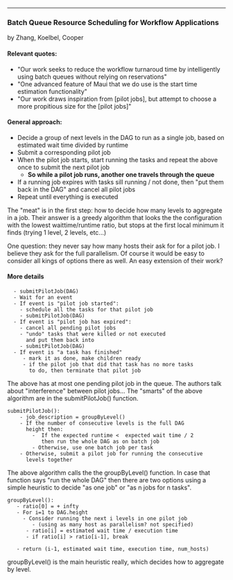 ---

### Batch Queue Resource Scheduling for Workflow Applications
by Zhang, Koelbel, Cooper

#### Relevant quotes:

  - "Our work seeks to reduce the workflow turnaroud time by
intelligently using batch queues without relying on reservations"
  - "One advanced feature of Maui that we do use is the start time estimation functionality"
  - "Our work draws inspiration from [pilot jobs], but attempt to choose a more propitious size for the [pilot jobs]"
    
#### General approach:

  - Decide a group of next levels in the DAG to run as a single job,  based on
	  estimated wait time divided by runtime
  - Submit a corresponding pilot job
  - When the pilot job starts, start running the tasks and 
	  repeat the above once to submit the next pilot job
     - <b>So while a pilot job runs, another one travels through the queue</b>
 - If a running job expires with tasks sill running / not done,
	  then "put them back in the DAG" and cancel all pilot jobs
 - Repeat until everything is executed

The "meat" is in the first step: how to decide how many levels to aggregate
in a job. Their answer is a greedy algorithm that looks the the
configuration with the lowest waittime/runtime ratio, but stops at the
first local minimum it finds (trying 1 level, 2 levels, etc...)

One question: they never say how many hosts their ask for for a pilot job.
I believe they ask for the full parallelism. Of course it would be easy to 
consider all kings of options there as well. An easy extension of their
work?




#### More details

```
  - submitPilotJob(DAG)
  - Wait for an event
  - If event is "pilot job started":
    - schedule all the tasks for that pilot job
    - submitPilotJob(DAG) 
  - If event is "pilot job has expired":
    - cancel all pending pilot jobs 
    - "undo" tasks that were killed or not executed 
      and put them back into 
    - submitPilotJob(DAG)
  - If event is "a task has finished"
  	 - mark it as done, make children ready
  	 - if the pilot job that did that task has no more tasks 
  	   to do, then terminate that pilot job
```

The above has at most one pending pilot job in the queue. The authors talk about "interference" between pilot jobs...
The "smarts" of the above algorithm are in the submitPilotJob() function. 

```
submitPilotJob():
	- job_description = groupByLevel()
	- If the number of consecutive levels is the full DAG
	  height then:
	    -  If the expected runtime <  expected wait time / 2
	       then run the whole DAG as on batch job 
	    - Otherwise, use one batch job per task
	- Otherwise, submit a pilot job for running the consecutive
	  levels together
```

The above algorithm calls the the groupByLevel() function. In case that function says "run the whole DAG" then there are two options
using a simple heuristic to decide "as one job" or "as n jobs for n tasks".  

```
groupByLevel():
   - ratio[0] = + infty
   - For i=1 to DAG.height
     - Consider running the next i levels in one pilot job
   	    - (using as many host as parallelism? not specified)
   	  - ratio[i] = estimated wait time / execution time
   	  - if ratio[i] > ratio[i-1], break
   	  
   - return (i-1, estimated wait time, execution time, num_hosts)
```


groupByLevel() is the main heuristic really, which decides how to aggregate
by level.



